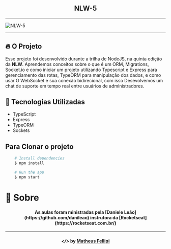 <div align="center">
    <h2>NLW-5</h2>
</div>

---

<div>
    <img src="github/next-level-week.png" alt="NLW-5">
</div>

---

## 🔥 O Projeto

Esse projeto foi desenvolvido durante a trilha de NodeJS, na quinta edição da **NLW**. Aprendemos conceitos sobre o que é um ORM, Migrations, Socket.io e como iniciar um projeto utilizando Typescript e Express para gerenciamento das rotas, TypeORM para manipulação dos dados, e como usar O WebSocket e sua conexão bidirecional, com isso Desevolvemos um chat de suporte em tempo real entre usuários de administradores.

## 🚀 Tecnologias Utilizadas

- TypeScript
- Express
- TypeORM
- Sockets

## Para Clonar o projeto

```bash
    # Install dependencies
    $ npm install

    # Run the app
    $ npm start
```

# 📝 Sobre

<h4 align="center"> As aulas foram ministradas pela [Daniele Leão](https://github.com/danileao) instrutora da [Rocketseat](https://rocketseat.com.br/)</h4>

---

<h4 align="center"> <em>&lt;/&gt;</em> by <a href="https://github.com/MatheusFellipi" target="_blank">Matheus Fellipi</a> </h4>